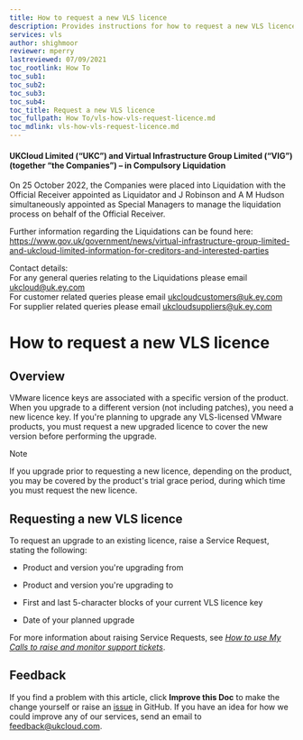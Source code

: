 ```yaml
---
title: How to request a new VLS licence
description: Provides instructions for how to request a new VLS licence in preparation for a VMware product upgrade
services: vls
author: shighmoor
reviewer: mperry
lastreviewed: 07/09/2021
toc_rootlink: How To
toc_sub1: 
toc_sub2:
toc_sub3:
toc_sub4:
toc_title: Request a new VLS licence
toc_fullpath: How To/vls-how-vls-request-licence.md
toc_mdlink: vls-how-vls-request-licence.md
---
```


#### UKCloud Limited (“UKC”) and Virtual Infrastructure Group Limited (“VIG”) (together “the Companies”) – in Compulsory Liquidation

On 25 October 2022, the Companies were placed into Liquidation with the Official Receiver appointed as Liquidator and J Robinson and A M Hudson simultaneously appointed as Special Managers to manage the liquidation process on behalf of the Official Receiver.

Further information regarding the Liquidations can be found here: <https://www.gov.uk/government/news/virtual-infrastructure-group-limited-and-ukcloud-limited-information-for-creditors-and-interested-parties>

Contact details:<br>
For any general queries relating to the Liquidations please email <ukcloud@uk.ey.com><br>
For customer related queries please email <ukcloudcustomers@uk.ey.com><br>
For supplier related queries please email <ukcloudsuppliers@uk.ey.com>

# How to request a new VLS licence

## Overview

VMware licence keys are associated with a specific version of the product. When you upgrade to a different version (not including patches), you need a new licence key. If you're planning to upgrade any VLS-licensed VMware products, you must request a new upgraded licence to cover the new version before performing the upgrade.

> [!NOTE]
> If you upgrade prior to requesting a new licence, depending on the product, you may be covered by the product's trial grace period, during which time you must request the new licence.

## Requesting a new VLS licence

To request an upgrade to an existing licence, raise a Service Request, stating the following:

- Product and version you're upgrading from

- Product and version you're upgrading to

- First and last 5-character blocks of your current VLS licence key

- Date of your planned upgrade

For more information about raising Service Requests, see [*How to use My Calls to raise and monitor support tickets*](../portal/ptl-how-use-my-calls.md).

## Feedback

If you find a problem with this article, click **Improve this Doc** to make the change yourself or raise an [issue](https://github.com/UKCloud/documentation/issues) in GitHub. If you have an idea for how we could improve any of our services, send an email to <feedback@ukcloud.com>.
